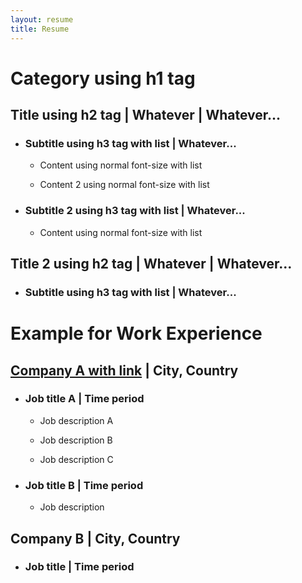 ```yaml
---
layout: resume
title: Resume
---
```


# Category using h1 tag
## Title using h2 tag | Whatever | Whatever...
- ### Subtitle using h3 tag with list | Whatever...
    - Content using normal font-size with list

    - Content 2 using normal font-size with list

- ### Subtitle 2 using h3 tag with list | Whatever...
    - Content using normal font-size with list

## Title 2 using h2 tag | Whatever | Whatever...
- ### Subtitle using h3 tag with list | Whatever...


# Example for Work Experience
## [Company A with link]() | City, Country
- ### Job title A | Time period
    - Job description A

    - Job description B

    - Job description C

- ### Job title B | Time period
    - Job description

## Company B | City, Country
- ### Job title | Time period